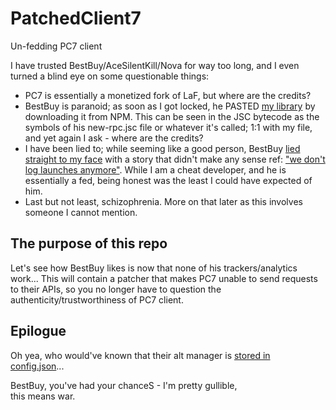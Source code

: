 # PatchedClient7

Un-fedding PC7 client

I have trusted BestBuy/AceSilentKill/Nova for way too long, and I even turned a blind eye on some questionable things:

-   PC7 is essentially a monetized fork of LaF, but where are the credits?
-   BestBuy is paranoid; as soon as I got locked, he PASTED [my library](https://npmjs.com/package/discord-rpc-revamp) by downloading it from NPM. This can be seen in the JSC bytecode as the symbols of his new-rpc.jsc file or whatever it's called; 1:1 with my file, and yet again I ask - where are the credits?
-   I have been lied to; while seeming like a good person, BestBuy [lied straight to my face](https://imgur.com/a/AVL9WYR) with a story that didn't make any sense ref: ["we don't log launches anymore"](https://imgur.com/a/LZ6ch9i). While I am a cheat developer, and he is essentially a fed, being honest was the least I could have expected of him.
-   Last but not least, schizophrenia. More on that later as this involves someone I cannot mention.

## The purpose of this repo

Let's see how BestBuy likes is now that none of his trackers/analytics work... This will contain a patcher that makes PC7 unable to send requests to their APIs, so you no longer have to question the authenticity/trustworthiness of PC7 client.

## Epilogue

Oh yea, who would've known that their alt manager is [stored in config.json](https://imgur.com/a/X5PuwFI)...

BestBuy, you've had your chanceS - I'm pretty gullible,  
this means war.
